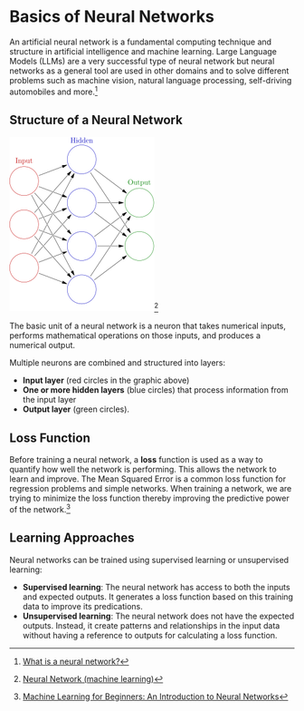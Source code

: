 # Basics of Neural Networks
An artificial neural network is a fundamental computing technique and structure 
in artificial intelligence and machine learning. Large Language Models (LLMs)
are a very successful type of neural network but neural networks as a general
tool are used in other domains and to solve different problems such as machine 
vision, natural language processing, self-driving automobiles and more.[^NN_BEG]

## Structure of a Neural Network
![Basic Neural Network](neural_network.png)[^WIKIPEDIA]

The basic unit of a neural network is a neuron that takes numerical inputs, 
performs mathematical operations on those inputs, and produces a numerical output. 

Multiple neurons are combined and structured into layers:
 
- **Input layer** (red circles in the graphic above)
- **One or more hidden layers** (blue circles) that process information from the input layer
- **Output layer** (green circles). 

## Loss Function
Before training a neural network, a **loss** function is used as a way to quantify 
how well the network is performing. This allows the network to learn and improve. The 
Mean Squared Error is a common loss function for regression problems and simple
networks. When training a network, we are trying to minimize the loss function thereby
improving the predictive power of the network.[^HOU]


## Learning Approaches
Neural networks can be trained using supervised learning or unsupervised learning:

-  **Supervised learning**: The neural network  has access to both the inputs and expected outputs. 
   It generates a loss function based on this training data to improve its predications.
-  **Unsupervised learning**: The neural network does not have the expected outputs. Instead,
   it create patterns and relationships in the input data without having a reference to outputs
   for calculating a loss function.


[^NN_BEG]: [What is a neural network?](https://www.geeksforgeeks.org/neural-networks-a-beginners-guide/)
[^WIKIPEDIA]: [Neural Network (machine learning)](https://en.wikipedia.org/wiki/Neural_network_(machine_learning))
[^HOU]: [Machine Learning for Beginners: An Introduction to Neural Networks](https://victorzhou.com/blog/intro-to-neural-networks/)
